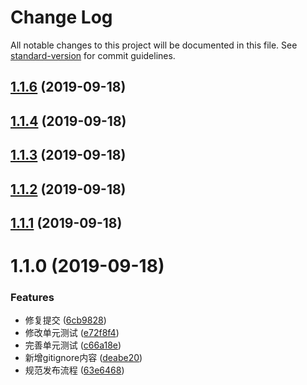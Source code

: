 # Change Log

All notable changes to this project will be documented in this file. See [standard-version](https://github.com/conventional-changelog/standard-version) for commit guidelines.

<a name="1.1.6"></a>
## [1.1.6](https://github.com/HuaRongSAO/iconfont-tools/compare/v1.1.4...v1.1.6) (2019-09-18)



<a name="1.1.4"></a>
## [1.1.4](https://github.com/HuaRongSAO/iconfont-tools/compare/v1.1.3...v1.1.4) (2019-09-18)



<a name="1.1.3"></a>
## [1.1.3](https://github.com/HuaRongSAO/iconfont-tools/compare/v1.1.2...v1.1.3) (2019-09-18)



<a name="1.1.2"></a>
## [1.1.2](https://github.com/HuaRongSAO/iconfont-tools/compare/v1.1.1...v1.1.2) (2019-09-18)



<a name="1.1.1"></a>
## [1.1.1](https://github.com/HuaRongSAO/iconfont-tools/compare/v1.1.0...v1.1.1) (2019-09-18)



<a name="1.1.0"></a>
# 1.1.0 (2019-09-18)


### Features

* 修复提交 ([6cb9828](https://github.com/HuaRongSAO/iconfont-tools/commit/6cb9828))
* 修改单元测试 ([e72f8f4](https://github.com/HuaRongSAO/iconfont-tools/commit/e72f8f4))
* 完善单元测试 ([c66a18e](https://github.com/HuaRongSAO/iconfont-tools/commit/c66a18e))
* 新增gitignore内容 ([deabe20](https://github.com/HuaRongSAO/iconfont-tools/commit/deabe20))
* 规范发布流程 ([63e6468](https://github.com/HuaRongSAO/iconfont-tools/commit/63e6468))
